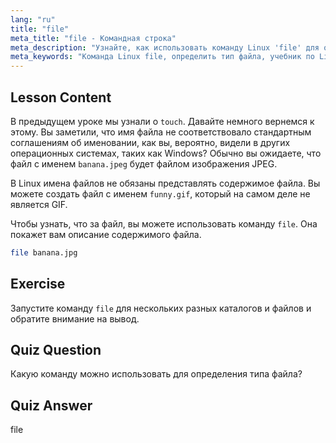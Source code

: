```yaml
---
lang: "ru"
title: "file"
meta_title: "file - Командная строка"
meta_description: "Узнайте, как использовать команду Linux 'file' для определения типов и содержимого файлов. Изучите соглашения об именовании файлов в Linux с помощью этого руководства для начинающих."
meta_keywords: "Команда Linux file, определить тип файла, учебник по Linux, именование файлов, Linux для начинающих, руководство по Linux"
---
```


## Lesson Content

В предыдущем уроке мы узнали о `touch`. Давайте немного вернемся к этому. Вы заметили, что имя файла не соответствовало стандартным соглашениям об именовании, как вы, вероятно, видели в других операционных системах, таких как Windows? Обычно вы ожидаете, что файл с именем `banana.jpeg` будет файлом изображения JPEG.

В Linux имена файлов не обязаны представлять содержимое файла. Вы можете создать файл с именем `funny.gif`, который на самом деле не является GIF.

Чтобы узнать, что за файл, вы можете использовать команду `file`. Она покажет вам описание содержимого файла.

```bash
file banana.jpg
```

## Exercise

Запустите команду `file` для нескольких разных каталогов и файлов и обратите внимание на вывод.

## Quiz Question

Какую команду можно использовать для определения типа файла?

## Quiz Answer

file
